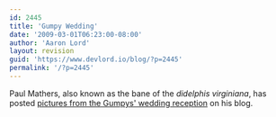 ```yaml
---
id: 2445
title: 'Gumpy Wedding'
date: '2009-03-01T06:23:00-08:00'
author: 'Aaron Lord'
layout: revision
guid: 'https://www.devlord.io/blog/?p=2445'
permalink: '/?p=2445'
---
```


Paul Mathers, also known as the bane of the <i>didelphis virginiana</i>, has posted <a href="http://possumbane.livejournal.com/473016.html">pictures from the Gumpys' wedding reception</a> on his blog.<div class="blogger-post-footer"></div>